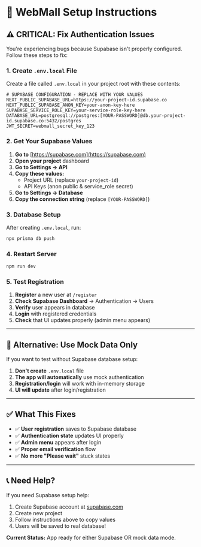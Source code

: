 # 🚀 WebMall Setup Instructions

## ⚠️ CRITICAL: Fix Authentication Issues

You're experiencing bugs because Supabase isn't properly configured. Follow these steps to fix:

### 1. Create `.env.local` File

Create a file called `.env.local` in your project root with these contents:

```env
# SUPABASE CONFIGURATION - REPLACE WITH YOUR VALUES
NEXT_PUBLIC_SUPABASE_URL=https://your-project-id.supabase.co
NEXT_PUBLIC_SUPABASE_ANON_KEY=your-anon-key-here
SUPABASE_SERVICE_ROLE_KEY=your-service-role-key-here
DATABASE_URL=postgresql://postgres:[YOUR-PASSWORD]@db.your-project-id.supabase.co:5432/postgres
JWT_SECRET=webmall_secret_key_123
```

### 2. Get Your Supabase Values

1. **Go to** [https://supabase.com](https://supabase.com)
2. **Open your project** dashboard
3. **Go to Settings → API**
4. **Copy these values:**
   - Project URL (replace `your-project-id`)
   - API Keys (anon public & service_role secret)
5. **Go to Settings → Database**
6. **Copy the connection string** (replace `[YOUR-PASSWORD]`)

### 3. Database Setup

After creating `.env.local`, run:

```bash
npx prisma db push
```

### 4. Restart Server

```bash
npm run dev
```

### 5. Test Registration

1. **Register** a new user at `/register`
2. **Check Supabase Dashboard** → Authentication → Users
3. **Verify** user appears in database
4. **Login** with registered credentials
5. **Check** that UI updates properly (admin menu appears)

---

## 🎯 Alternative: Use Mock Data Only

If you want to test without Supabase database setup:

1. **Don't create** `.env.local` file
2. **The app will automatically** use mock authentication
3. **Registration/login** will work with in-memory storage
4. **UI will update** after login/registration

---

## ✅ What This Fixes

- ✅ **User registration** saves to Supabase database
- ✅ **Authentication state** updates UI properly
- ✅ **Admin menu** appears after login
- ✅ **Proper email verification** flow
- ✅ **No more "Please wait"** stuck states

---

## 📞 Need Help?

If you need Supabase setup help:
1. Create Supabase account at [supabase.com](https://supabase.com)
2. Create new project
3. Follow instructions above to copy values
4. Users will be saved to real database!

**Current Status:** App ready for either Supabase OR mock data mode.
